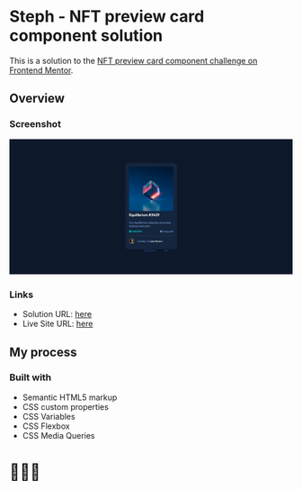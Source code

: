 # Steph - NFT preview card component solution

This is a solution to the [NFT preview card component challenge on Frontend Mentor](https://www.frontendmentor.io/challenges/nft-preview-card-component-SbdUL_w0U). 


## Overview

### Screenshot

![](./assets/images/screenshot.PNG)

### Links

- Solution URL: [here](https://www.frontendmentor.io/solutions/solution-nft-preview-card-component-syPTmNFyQk)
- Live Site URL: [here](https://xstephx.github.io/nft-preview-card-component-challenge/)

## My process

### Built with

- Semantic HTML5 markup
- CSS custom properties
- CSS Variables
- CSS Flexbox
- CSS Media Queries


# 🚀🚀🚀




